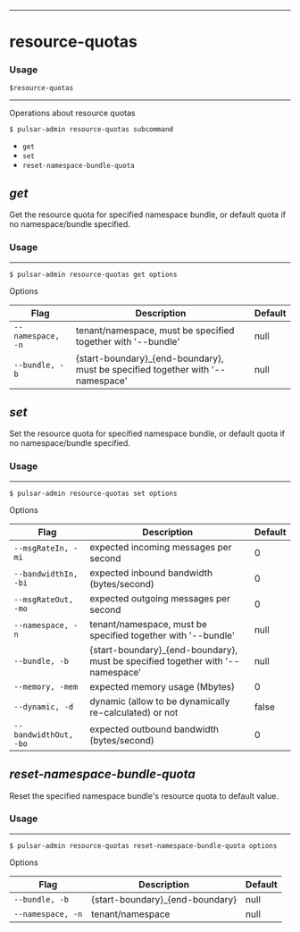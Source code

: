 ------------

# resource-quotas

### Usage

`$resource-quotas`

------------

Operations about resource quotas


```bdocs-tab:example_shell
$ pulsar-admin resource-quotas subcommand
```

* `get`
* `set`
* `reset-namespace-bundle-quota`


## <em>get</em>

Get the resource quota for specified namespace bundle, or default quota if no namespace/bundle specified.

### Usage

------------


```bdocs-tab:example_shell
$ pulsar-admin resource-quotas get options
```

Options


|Flag|Description|Default|
|---|---|---|
| `--namespace, -n` | tenant/namespace, must be specified together with '--bundle'|null|
| `--bundle, -b` | {start-boundary}_{end-boundary}, must be specified together with '--namespace'|null|


## <em>set</em>

Set the resource quota for specified namespace bundle, or default quota if no namespace/bundle specified.

### Usage

------------


```bdocs-tab:example_shell
$ pulsar-admin resource-quotas set options
```

Options


|Flag|Description|Default|
|---|---|---|
| `--msgRateIn, -mi` | expected incoming messages per second|0|
| `--bandwidthIn, -bi` | expected inbound bandwidth (bytes/second)|0|
| `--msgRateOut, -mo` | expected outgoing messages per second|0|
| `--namespace, -n` | tenant/namespace, must be specified together with '--bundle'|null|
| `--bundle, -b` | {start-boundary}_{end-boundary}, must be specified together with '--namespace'|null|
| `--memory, -mem` | expected memory usage (Mbytes)|0|
| `--dynamic, -d` | dynamic (allow to be dynamically re-calculated) or not|false|
| `--bandwidthOut, -bo` | expected outbound bandwidth (bytes/second)|0|


## <em>reset-namespace-bundle-quota</em>

Reset the specified namespace bundle's resource quota to default value.

### Usage

------------


```bdocs-tab:example_shell
$ pulsar-admin resource-quotas reset-namespace-bundle-quota options
```

Options


|Flag|Description|Default|
|---|---|---|
| `--bundle, -b` | {start-boundary}_{end-boundary}|null|
| `--namespace, -n` | tenant/namespace|null|

